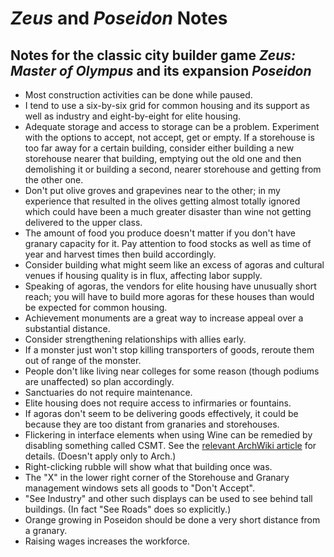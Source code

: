 # *Zeus* and *Poseidon* Notes
## Notes for the classic city builder game *Zeus: Master of Olympus* and its expansion *Poseidon* 

* Most construction activities can be done while paused.
* I tend to use a six-by-six grid for common housing and its support as well
as industry and eight-by-eight for elite housing.
* Adequate storage and access to storage can be a problem. Experiment with the
options to accept, not accept, get or empty. If a storehouse is too far away
for a certain building, consider either building a new storehouse nearer that
building, emptying out the old one and then demolishing it or building a
second, nearer storehouse and getting from the other one.
* Don't put olive groves and grapevines near to the other; in my experience
that resulted in the olives getting almost totally ignored which could have
been a much greater disaster than wine not getting delivered to the upper
class.
* The amount of food you produce doesn't matter if you don't have granary
capacity for it. Pay attention to food stocks as well as time of year and
harvest times then build accordingly.
* Consider building what might seem like an excess of agoras and cultural
venues if housing quality is in flux, affecting labor supply.
* Speaking of agoras, the vendors for elite housing have unusually short
reach; you will have to build more agoras for these houses than would be
expected for common housing.
* Achievement monuments are a great way to increase appeal over a substantial
distance.
* Consider strengthening relationships with allies early.
* If a monster just won't stop killing transporters of goods, reroute them
out of range of the monster.
* People don't like living near colleges for some reason (though podiums are
unaffected) so plan accordingly.
* Sanctuaries do not require maintenance.
* Elite housing does not require access to infirmaries or fountains.
* If agoras don't seem to be delivering goods effectively, it could be because
they are too distant from granaries and storehouses.
* Flickering in interface elements when using Wine can be remedied by
disabling something called CSMT. See the [relevant ArchWiki
article](https://wiki.archlinux.org/title/Wine) for details. (Doesn't apply
only to Arch.)
* Right-clicking rubble will show what that building once was.
* The "X" in the lower right corner of the Storehouse and Granary management
windows sets all goods to "Don't Accept".
* "See Industry" and other such displays can be used to see behind tall
buildings. (In fact "See Roads" does so explicitly.)
* Orange growing in Poseidon should be done a very short distance from a
granary.
* Raising wages increases the workforce.

